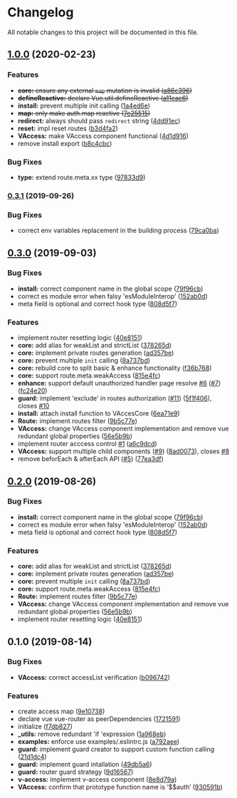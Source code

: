 # Changelog

All notable changes to this project will be documented in this file.

## [1.0.0](https://github.com/lbwa/v-access/compare/v0.3.1...v1.0.0) (2020-02-23)

### Features

- ~~**core:** ensure any external `map` mutation is invalid ([a86c396](https://github.com/lbwa/v-access/commit/a86c396961b82462a0fef91befc60ec7b76c982c))~~
- ~~**defineReactive:** declare Vue.util.defineReactive ([a11cac6](https://github.com/lbwa/v-access/commit/a11cac69c855fbf09a324c20ca76f912834cdd06))~~
- **install:** prevent multiple init calling ([1a4ed6e](https://github.com/lbwa/v-access/commit/1a4ed6eddcc014d00bb169e3217a4038a857cbe4))
- ~~**map:** only make auth.map reactive ([7e25515](https://github.com/lbwa/v-access/commit/7e255155526ece21bb53bab8c29e2cbcd86ab12f))~~
- **redirect:** always should pass `redirect` string ([4dd91ec](https://github.com/lbwa/v-access/commit/4dd91ec5b07735d4dcc50ce8632e367a819cbb54))
- **reset:** impl reset routes ([b3d4fa2](https://github.com/lbwa/v-access/commit/b3d4fa2a0e53f0cd556da7ea8ef370975cb67303))
- **VAccess:** make VAccess component functional ([4d1d916](https://github.com/lbwa/v-access/commit/4d1d916c61e701642fa6cd19be8b73799a3d2e55))
- remove install export ([b8c4cbc](https://github.com/lbwa/v-access/commit/b8c4cbcce3b605a5d5ddd4a4ee4e549753b6240f))

### Bug Fixes

- **type:** extend route.meta.xx type ([97833d9](https://github.com/lbwa/v-access/commit/97833d9753133f32872c7639e76382d35036c59b))

### [0.3.1](https://github.com/lbwa/v-access/compare/v0.3.0...v0.3.1) (2019-09-26)

### Bug Fixes

- correct env variables replacement in the building process ([79ca0ba](https://github.com/lbwa/v-access/commit/79ca0ba))

## [0.3.0](https://github.com/lbwa/v-access/compare/v0.1.0...v0.3.0) (2019-09-03)

### Bug Fixes

- **install:** correct <v-access> component name in the global scope ([79f96cb](https://github.com/lbwa/v-access/commit/79f96cb))
- correct es module error when falsy 'esModuleInterop' ([152ab0d](https://github.com/lbwa/v-access/commit/152ab0d))
- meta field is optional and correct hook type ([808d5f7](https://github.com/lbwa/v-access/commit/808d5f7))

### Features

- implement router resetting logic ([40e8151](https://github.com/lbwa/v-access/commit/40e8151))
- **core:** add alias for weakList and strictList ([378265d](https://github.com/lbwa/v-access/commit/378265d))
- **core:** implement private routes generation ([ad357be](https://github.com/lbwa/v-access/commit/ad357be))
- **core:** prevent multiple `init` calling ([8a737bd](https://github.com/lbwa/v-access/commit/8a737bd))
- **core:** rebuild core to split basic & enhance functionality ([f36b768](https://github.com/lbwa/v-access/commit/f36b768))
- **core:** support route.meta.weakAccess ([815e4fc](https://github.com/lbwa/v-access/commit/815e4fc))
- **enhance:** support default unauthorized handler page resolve [#6](https://github.com/lbwa/v-access/issues/6) ([#7](https://github.com/lbwa/v-access/issues/7)) ([fc24e20](https://github.com/lbwa/v-access/commit/fc24e20))
- **guard:** implement 'exclude' in routes authorization ([#11](https://github.com/lbwa/v-access/issues/11)) ([5f1f406](https://github.com/lbwa/v-access/commit/5f1f406)), closes [#10](https://github.com/lbwa/v-access/issues/10)
- **install:** attach install function to VAccesCore ([6ea71e9](https://github.com/lbwa/v-access/commit/6ea71e9))
- **Route:** implement routes filter ([9b5c77e](https://github.com/lbwa/v-access/commit/9b5c77e))
- **VAccess:** change VAccess component implementation and remove vue redundant global properties ([56e5b9b](https://github.com/lbwa/v-access/commit/56e5b9b))
- implement router acccess control [#1](https://github.com/lbwa/v-access/issues/1) ([a6c9dcd](https://github.com/lbwa/v-access/commit/a6c9dcd))
- **VAccess:** support multiple child components ([#9](https://github.com/lbwa/v-access/issues/9)) ([8ad0073](https://github.com/lbwa/v-access/commit/8ad0073)), closes [#8](https://github.com/lbwa/v-access/issues/8)
- remove beforEach & afterEach API ([#5](https://github.com/lbwa/v-access/issues/5)) ([77ea3df](https://github.com/lbwa/v-access/commit/77ea3df))

## [0.2.0](https://github.com/lbwa/v-access/compare/v0.1.0...v0.2.0) (2019-08-26)

### Bug Fixes

- **install:** correct <v-access> component name in the global scope ([79f96cb](https://github.com/lbwa/v-access/commit/79f96cb))
- correct es module error when falsy 'esModuleInterop' ([152ab0d](https://github.com/lbwa/v-access/commit/152ab0d))
- meta field is optional and correct hook type ([808d5f7](https://github.com/lbwa/v-access/commit/808d5f7))

### Features

- **core:** add alias for weakList and strictList ([378265d](https://github.com/lbwa/v-access/commit/378265d))
- **core:** implement private routes generation ([ad357be](https://github.com/lbwa/v-access/commit/ad357be))
- **core:** prevent multiple `init` calling ([8a737bd](https://github.com/lbwa/v-access/commit/8a737bd))
- **core:** support route.meta.weakAccess ([815e4fc](https://github.com/lbwa/v-access/commit/815e4fc))
- **Route:** implement routes filter ([9b5c77e](https://github.com/lbwa/v-access/commit/9b5c77e))
- **VAccess:** change VAccess component implementation and remove vue redundant global properties ([56e5b9b](https://github.com/lbwa/v-access/commit/56e5b9b))
- implement router resetting logic ([40e8151](https://github.com/lbwa/v-access/commit/40e8151))

## 0.1.0 (2019-08-14)

### Bug Fixes

- **VAccess:** correct accessList verification ([b096742](https://github.com/lbwa/v-access/commit/b096742))

### Features

- create access map ([9e10738](https://github.com/lbwa/v-access/commit/9e10738))
- declare vue vue-router as peerDependencies ([1721591](https://github.com/lbwa/v-access/commit/1721591))
- initialize ([f7db827](https://github.com/lbwa/v-access/commit/f7db827))
- **\_utils:** remove redundant 'if 'expression ([1a968eb](https://github.com/lbwa/v-access/commit/1a968eb))
- **examples:** enforce use examples/.eslintrc.js ([a792aee](https://github.com/lbwa/v-access/commit/a792aee))
- **guard:** implement guard creator to support custom function calling ([21d1dc4](https://github.com/lbwa/v-access/commit/21d1dc4))
- **guard:** implement guard intallation ([49db5a6](https://github.com/lbwa/v-access/commit/49db5a6))
- **guard:** router guard strategy ([9d16567](https://github.com/lbwa/v-access/commit/9d16567))
- **v-access:** implement v-access component ([8e8d79a](https://github.com/lbwa/v-access/commit/8e8d79a))
- **VAccess:** confirm that prototype function name is ‘\$\$auth’ ([930591b](https://github.com/lbwa/v-access/commit/930591b))

